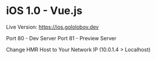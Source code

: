 # iOS 1.0 - Vue.js

Live Version: https://ios.gololobov.dev

Port 80 - Dev Server
Port 81 - Preview Server

Change HMR Host to Your Network IP (10.0.1.4 > Localhost)